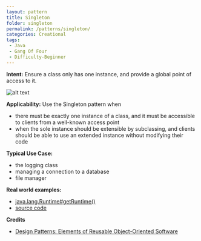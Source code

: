 ```yaml
---
layout: pattern
title: Singleton
folder: singleton
permalink: /patterns/singleton/
categories: Creational
tags:
 - Java
 - Gang Of Four
 - Difficulty-Beginner
---
```


**Intent:** Ensure a class only has one instance, and provide a global point of
access to it.

![alt text](./etc/singleton_1.png "Singleton")

**Applicability:** Use the Singleton pattern when

* there must be exactly one instance of a class, and it must be accessible to clients from a well-known access point
* when the sole instance should be extensible by subclassing, and clients should be able to use an extended instance without modifying their code

**Typical Use Case:**

* the logging class
* managing a connection to a database
* file manager

**Real world examples:**

* [java.lang.Runtime#getRuntime()](http://docs.oracle.com/javase/8/docs/api/java/lang/Runtime.html#getRuntime%28%29)
 * [source code](http://grepcode.com/file/repository.grepcode.com/java/root/jdk/openjdk/6-b27/java/lang/Runtime.java#Runtime)

**Credits**

* [Design Patterns: Elements of Reusable Object-Oriented Software](http://www.amazon.com/Design-Patterns-Elements-Reusable-Object-Oriented/dp/0201633612)
